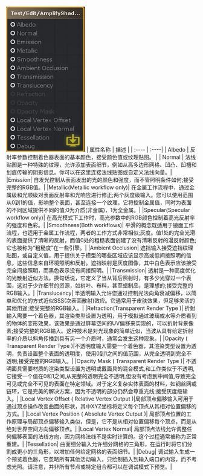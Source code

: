 ![](OutPut_1.png)
| 属性名称 | 描述 |
| :---- | :----|
| Albedo | 反射率参数控制着色器表面的基本颜色，接受颜色值或纹理贴图。 |
| Normal | 法线贴图是一种特殊的纹理，允许添加表面细节，例如从高多边形网格、凹凸、凹槽和划痕传输的阴影信息。你可以在这里连接法线贴图或自定义法线向量。|
|Emission| 自发光控制从表面发出的光的颜色和强度，而不管照明条件如何;接受完整的RGB值。|
|Metallic(Metallic workflow only)| 在金属工作流程中，通过金属级和光顺级对表面反射率和光响应进行修正;两个灰度级输入。您可以使用范围从0到1的值，影响整个表面，甚至连接一个纹理，它将控制金属值，同时为表面的不同区域提供不同的值;0为介质(非金属)，1为全金属。|
|Specular(Specular workflow only)| 在高光模式下工作时，高光参数中的RGB颜色控制着高光反射率的强度和色彩。|
|Smoothness(Both workflows)| 平滑的概念既适用于镜面工作流程，也适用于金属工作流程，两者的工作方式非常相似;灰度。值1处的完全光滑的表面提供了清晰的反射，而值0处的粗糙表面创建了没有清晰反射的漫反射颜色;它也被称为“粗糙度”在一些引擎。|
|Ambient Occlusion| 遮挡输入接受遮挡纹理贴图，或自定义值，用于提供关于模型的哪些区域应该显示高或低间接照明的信息，这些信息来自环境照明和反射。遮挡映射是灰度图像，其中白色表示应该接受完全间接照明，而黑色表示没有间接照明。|
|Transmission| 透射是一种高度优化的光散射近似方法。换句话说，它定义了当从背后照射时，有多少光穿过一个表面，这对于少许细节的资源，如树叶、布料，甚至蜡制品，是理想的;接受完整的RGB输入。|
|Translucency| 半透明输入允许您通过控制光法向角衰减偏移，以简单和优化的方式近似SSS(次表面散射)效应。它通常用于皮肤效果，但足够灵活的其他用途;接受完整的RGB输入。|
|Refraction(Transparent Render Type )| 折射输入需要一个着色器，其渲染类型设置为透明，用于模拟通过玻璃或水等介质看到的物体的变形效果，该效果是通过屏幕空间的UV偏移来实现的，可以折射背景像素;接受完整的RGB输入。这种技术是对光现象的简单近似，当波从具有给定折射率的介质以斜角传播到具有另一个介质时，通常会发生这种现象。|
|Opacity ( Transparent Render Type )|不透明度输入需要一个着色器，其渲染类型设置为透明，负责设置整个表面的透明度，使用0到1之间的值范围，从完全透明到完全不透明;接受完整的RGB输入。|
|Opacity Mask ( Transparent Render Type )| 不透明面具需要材质的渲染类型设置为透明或戴面具的混合模式,和工作类似于不透明,它接受一个值在0和1之间,从完整的透明完全不透明,但没有考虑到中间值,导致完全可见或完全不可见的表面在特定领域。对于定义复杂实体表面的材料，如钢丝网或链环，它是完美的解决方案，因为不透明的部分仍然会尊重光线;接受灰度级输入。|
|Local Vertex Offset ( Relative Vertex Output )|局部顶点偏移输入可用于通过顶点操作改变曲面的形状，其中XYZ坐标将定义每个顶点从其相对位置偏移的方式。|
|Local Vertex Position ( Absolute Vertex Output )| 局部顶点位置的工作原理与局部顶点偏移输入类似，但是，它不是从相对位置偏移每个顶点，而是从绝对世界空间方向偏移顶点。|
|Local Vertex Normal| 局部顶点法线允许调整任何偏移表面的法线方向，因为网格法线不是实时计算的。这个过程通常被称为正常重建。|
|Tessellation| 曲面细分输入允许细分网格的三角形，在运行时将它们分割成更小的三角形，以增加任何给定网格的表面细节。|
|Debug| 调试输入生成一个预览着色器，它忽略所有其他活动输入，只绘制插入到输入端口的内容，而不考虑光照。请注意，并非所有节点或特定组合都可以在调试模式下预览。|